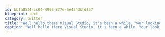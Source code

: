 ```yaml
---
id: bbfa8534-cc04-4905-877e-5e4343bfdf57
blueprint: text
category: twitter
title: "Well hello there Visual Studio, it's been a while. Your looking great, have you lost weight?"
caption: "Well hello there Visual Studio, it's been a while. Your looking great, have you lost weight?"
---
```

